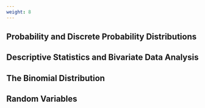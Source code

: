 ```yaml
---
weight: 8
---
```


## Probability and Discrete Probability Distributions

## Descriptive Statistics and Bivariate Data Analysis

## The Binomial Distribution

## Random Variables
